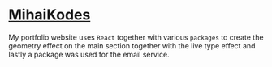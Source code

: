 # [MihaiKodes](https://mikisupor96.github.io/mihaiKodes/)

My portfolio website uses `React` together with various `packages` to create the geometry effect on the main section together with the live type effect and lastly a package was used for the email service. 
